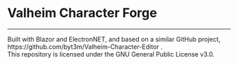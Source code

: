# Valheim Character Forge
<hr />
Built with Blazor and ElectronNET, and based on a similar GitHub project, https://github.com/byt3m/Valheim-Character-Editor .
<br />
This repository is licensed under the GNU General Public License v3.0.
